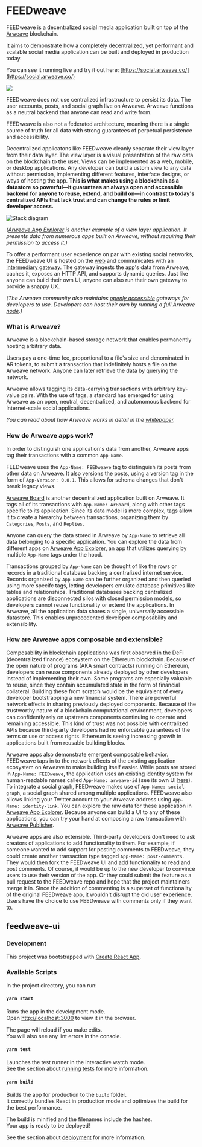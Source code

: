 # FEEDweave

FEEDweave is a decentralized social media application built on top of the [Arweave](https://www.arweave.org/) blockchain.

It aims to demonstrate how a completely decentralized, yet performant and scalable social media application can be built and deployed in production today.

You can see it running live and try it out here: [https://social.arweave.co/](https://social.arweave.co/)

![](https://i.imgur.com/VJVrm64.png)

FEEDweave does not use centralized infrastructure to persist its data. The user accounts, posts, and social graph live on Arweave. Arweave functions as a neutral backend that anyone can read and write from.

FEEDweave is also not a federated architecture, meaning there is a single source of truth for all data with strong guarantees of perpetual persistence and accessibility.

Decentralized applicatons like FEEDweave cleanly separate their view layer from their data layer. The view layer is a visual presentation of the raw data on the blockchain to the user. Views can be implemented as a web, mobile, or desktop applications. Any developer can build a ustom view to any data without permission, implementing different features, interface designs, or ways of hosting the app. **This is what makes using a blockchain as a datastore so powerful—it guarantees an always open and accessible backend for anyone to reuse, extend, and build on—in contrast to today's centralized APIs that lack trust and can change the rules or limit developer access.**

![Stack diagram](https://i.imgur.com/7ejyNbr.png)

_([Arweave App Explorer](http://explorer.arweave.co/)
is another example of a view layer application. It presents data from numerous apps built on Arweave, without requiring their permission to access it.)_

To offer a performant user experience on par with existing social networks, the FEEDweave UI is hosted on the [web](https://www.netlify.com/) and communicates with an [intermediary gateway](https://github.com/denisnazarov/arweave-gateway). The gateway ingests the app's data from Arweave, caches it, exposes an HTTP API, and supports dynamic queries. Just like anyone can build their own UI, anyone can also run their own gateway to provide a snappy UX.

_(The Arweave community also maintains [openly accessible](https://docs.arweave.org/developers/server/http-api) gateways for developers to use. Developers can host their own by running a full Arweave [node](https://github.com/ArweaveTeam/arweave).)_

### What is Arweave?

Arweave is a blockchain-based storage network that enables permanently hosting arbitrary data.

Users pay a one-time fee, proportional to a file's size and denominated in AR tokens, to submit a transaction that indefinitely hosts a file on the Arweave network. Anyone can later retrieve the data by querying the network.

Arweave allows tagging its data-carrying transactions with arbitrary key-value pairs. With the use of tags, a standard has emerged for using Arweave as an open, neutral, decentralized, and autonomous backend for Internet-scale social applications.

_You can read about how Arweave works in detail in the [whitepaper](https://www.arweave.org/files/arweave-lightpaper.pdf)._

### How do Arweave apps work?

In order to distinguish one application's data from another, Arweave apps tag their transactions with a common `App-Name`.

FEEDweave uses the `App-Name: FEEDweave` tag to distinguish its posts from other data on Arweave. It also versions the posts, using a version tag in the form of `App-Version: 0.0.1`. This allows for schema changes that don't break legacy views.

[Arweave Board](https://bkxqaor2dlei.arweave.net/pvmiu4SZKQGWAYjrLWzE_mI70u1-v8zIzQ8WaxIYURk) is another decentralized application built on Arweave. It tags all of its transactions with `App-Name: ArBoard`, along with other tags specific to its application. Since its data model is more complex, tags allow it to create a hierarchy between transactions, organizing them by `Categories`, `Posts`, and `Replies`.

Anyone can query the data stored in Arweave by `App-Name` to retrieve all data belonging to a specific application. You can explore the data from different apps on [Arweave App Explorer](https://explorer.arweave.co/), an app that utilizes querying by multiple `App-Name` tags under the hood.

Transactions grouped by `App-Name` can be thought of like the rows or records in a traditional database backing a centralized internet service. Records organized by `App-Name` can be further organized and then queried using more specifc tags, letting developers emulate database primitives like tables and relationships. Traditional databases backing centralized applications are disconnected silos with closed permission models, so developers cannot reuse functionality or extend the applications. In Arweave, all the application data shares a single, universally accessible datastore. This enables unprecedented developer composability and extensibility.

### How are Arweave apps composable and extensible?

Composability in blockchain applications was first observed in the DeFi (decentralized finance) ecosystem on the Ethereum blockchain. Because of the open nature of programs (AKA smart contracts) running on Ethereum, developers can reuse components already deployed by other developers instead of implementing their own. Some programs are especially valuable to reuse, since they contain accumulated state in the form of financial collateral. Building these from scratch would be the equivalent of every developer bootstrapping a new financial system. There are powerful network effects in sharing previously deployed components. Because of the trustworthy nature of a blockchain computational environment, developers can confidently rely on upstream components continuing to operate and remaining accessible. This kind of trust was not possible with centralized APIs because third-party developers had no enforcable guarantees of the terms or use or access rights. Ethereum is seeing increasing growth in applications built from reusable building blocks.

Arweave apps also demonstrate emergent composable behavior. FEEDweave taps in to the network effects of the existing application ecosystem on Arweave to make building itself easier. While posts are stored in `App-Name: FEEDweave`, the application uses an existing identity system for human-readable names called `App-Name: arweave-id` (see its own UI [here](https://alz4bdsrvmoz.arweave.net/fGUdNmXFmflBMGI2f9vD7KzsrAc1s1USQgQLgAVT0W0)). To integrate a social graph, FEEDweave makes use of `App-Name: social-graph`, a social graph shared among multiple applications. FEEDweave also allows linking your Twitter account to your Arweave address using `App-Name: identity-link`. You can explore the raw data for these application in [Arweave App Explorer](https://explorer.arweave.co/). Because anyone can build a UI to any of these applications, you can try your hand at composing a raw transaction with [Arweave Publisher](https://publisher.arweave.co/).

Arweave apps are also extensible. Third-party developers don't need to ask creators of applications to add functionality to them. For example, if someone wanted to add support for posting comments to FEEDweave, they could create another transaction type tagged `App-Name: post-comments`. They would then fork the FEEDweave UI and add functionality to read and post comments. Of course, it would be up to the new developer to convince users to use their version of the app. Or they could submit the feature as a pull request to the FEEDweave repo and hope that the project maintainers merge it in. Since the addition of commenting is a superset of functionality of the original FEEDweave app, it wouldn't disrupt the old user experience. Users have the choice to use FEEDweave with comments only if they want to.

## feedweave-ui

### Development

This project was bootstrapped with [Create React App](https://github.com/facebook/create-react-app).

### Available Scripts

In the project directory, you can run:

#### `yarn start`

Runs the app in the development mode.<br />
Open [http://localhost:3000](http://localhost:3000) to view it in the browser.

The page will reload if you make edits.<br />
You will also see any lint errors in the console.

#### `yarn test`

Launches the test runner in the interactive watch mode.<br />
See the section about [running tests](https://facebook.github.io/create-react-app/docs/running-tests) for more information.

#### `yarn build`

Builds the app for production to the `build` folder.<br />
It correctly bundles React in production mode and optimizes the build for the best performance.

The build is minified and the filenames include the hashes.<br />
Your app is ready to be deployed!

See the section about [deployment](https://facebook.github.io/create-react-app/docs/deployment) for more information.
